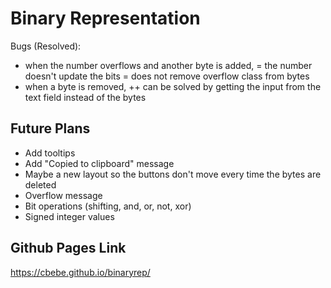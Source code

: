 # Binary Representation

Bugs (Resolved):

- when the number overflows and another byte is added,
  = the number doesn't update the bits
  = does not remove overflow class from bytes
- when a byte is removed,
  ++ can be solved by getting the input from the text field instead of the bytes

## Future Plans

- Add tooltips
- Add "Copied to clipboard" message
- Maybe a new layout so the buttons don't move every time the bytes are deleted
- Overflow message
- Bit operations (shifting, and, or, not, xor)
- Signed integer values

## Github Pages Link

https://cbebe.github.io/binaryrep/
